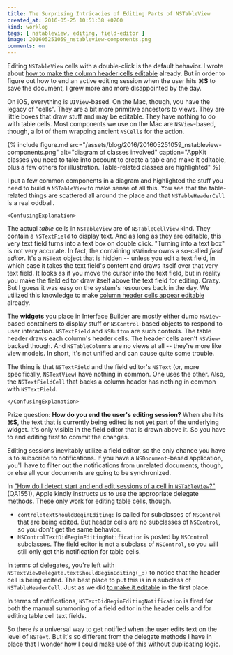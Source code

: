 ```yaml
---
title: The Surprising Intricacies of Editing Parts of NSTableView
created_at: 2016-05-25 10:51:38 +0200
kind: worklog
tags: [ nstableview, editing, field-editor ]
image: 201605251059_nstableview-components.png
comments: on
---
```



Editing `NSTableView` cells with a double-click is the default behavior. I wrote about [how to make the column header cells editable][head] already. But in order to figure out how to end an active editing session when the user hits **&#x2318;S** to save the document, I grew more and more disappointed by the day.

On iOS, everything is `UIView`-based. On the Mac, though, you have the legacy of "cells". They are a bit more primitive ancestors to views. They are little boxes that draw stuff and may be editable. They have nothing to do with table cells. Most components we use on the Mac are `NSView`-based, though, a lot of them wrapping ancient `NSCell`s for the action.

{% include figure.md src="/assets/blog/2016/201605251059_nstableview-components.png" alt="diagram of classes involved" caption="AppKit classes you need to take into account to create a table and make it editable, plus a few others for illustration. Table-related classes are highlighted" %}

I put a few common components in a diagram and highlighted the stuff you need to build a `NSTableView` to make sense of all this. You see that the table-related things are scattered all around the place and that `NSTableHeaderCell` is a real oddball.

`<ConfusingExplanation>`

The actual _table_ cells in `NSTableView` are of `NSTableCellView` kind. They contain a `NSTextField` to display text. And as long as they are editable, this very text field turns into a text box on double click. "Turning into a text box" is not very accurate. In fact, the containing `NSWindow` owns a so-called _field editor_. It's a `NSText` object that is hidden -- unless you edit a text field, in which case it takes the text field's content and draws itself over that very text field. It looks as if you move the cursor into the text field, but in reality you make the field editor draw itself above the text field for editing. Crazy. But I guess it was easy on the system's resources back in the day. We utilized this knowledge to make [column header cells appear editable][head] already.

The **widgets** you place in Interface Builder are mostly either dumb `NSView`-based containers to display stuff or `NSControl`-based objects to respond to user interaction. `NSTextField` and `NSButton` are such controls. The table header draws each column's header cells. The header cells aren't `NSView`-backed though. And `NSTableColumn`s are no views at all -- they're more like view models. In short, it's not unified and can cause quite some trouble.

The thing is that `NSTextField` and the field editor's `NSText` (or, more specifically, `NSTextView`) have nothing in common. One uses the other. Also, the `NSTextFieldCell` that backs a column header has nothing in common with `NSTextField`. 

`</ConfusingExplanation>`

Prize question: **How do you end the user's editing session?** When she hits **&#x2318;S**, the text that is currently being edited is not yet part of the underlying widget. It's only visible in the field editor that is drawn above it. So you have to end editing first to commit the changes.

Editing sessions inevitably utilize a field editor, so the only chance you have is to subscribe to notifications. If you have a `NSDocument`-based application, you'll have to filter out the notifications from unrelated documents, though, or else all your documents are going to be synchronized.

In ["How do I detect start and end edit sessions of a cell in `NSTableView`?"](https://developer.apple.com/library/mac/qa/qa1551/_index.html) (QA1551), Apple kindly instructs us to use the appropriate delegate methods. These only work for editing table cells, though. 

* `control:textShouldBeginEditing:` is called for subclasses of `NSControl` that are being edited. But header cells are no subclasses of `NSControl`, so you don't get the same behavior.
* `NSControlTextDidBeginEditingNotification` is posted by `NSControl` subclasses. The field editor is not a subclass of `NSControl`, so you will still only get this notification for table cells.

In terms of delegates, you're left with `NSTextViewDelegate.textShouldBeginEditing(_:)` to notice that the header cell is being edited. The best place to put this is in a subclass of `NSTableHeaderCell`. Just as we did [to make it editable][head] in the first place.

In terms of notifications, `NSTextDidBeginEditingNotification` is fired for both the manual summoning of a field editor in the header cells and for editing table cell text fields.

So there _is_ a universal way to get notified when the user edits text on the level of `NSText`. But it's so different from the delegate methods I have in place that I wonder how I could make use of this without duplicating logic.

[head]: /posts/2016/04/edit-nstableview-header-cell/

